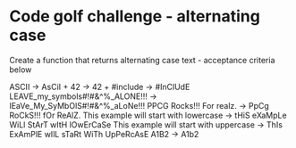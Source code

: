 Code golf challenge - alternating case
======================================

Create a function that returns alternating case text - acceptance criteria below


ASCII                                   ->  AsCiI  +
42                                      ->  42  +
#include <iostream>                     ->  #InClUdE <iOsTrEaM>
LEAVE_my_symbols#!#&^%_ALONE!!!         ->  lEaVe_My_SyMbOlS#!#&^%_aLoNe!!!
PPCG Rocks!!! For realz.                ->  PpCg RoCkS!!! fOr ReAlZ.
This example will start with lowercase  ->  tHiS eXaMpLe WiLl StArT wItH lOwErCaSe
This example will start with uppercase  ->  ThIs ExAmPlE wIlL sTaRt WiTh UpPeRcAsE
A1B2                                    ->  A1b2
